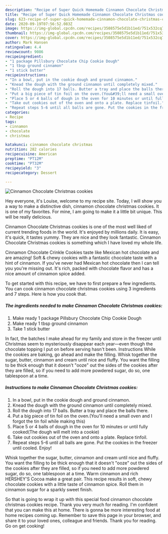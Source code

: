 ```yaml
---
description: "Recipe of Super Quick Homemade Cinnamon Chocolate Christmas cookies"
title: "Recipe of Super Quick Homemade Cinnamon Chocolate Christmas cookies"
slug: 623-recipe-of-super-quick-homemade-cinnamon-chocolate-christmas-cookies
date: 2020-09-19T07:56:52.083Z
image: https://img-global.cpcdn.com/recipes/3508575e5d1b11ed/751x532cq70/cinnamon-chocolate-christmas-cookies-recipe-main-photo.jpg
thumbnail: https://img-global.cpcdn.com/recipes/3508575e5d1b11ed/751x532cq70/cinnamon-chocolate-christmas-cookies-recipe-main-photo.jpg
cover: https://img-global.cpcdn.com/recipes/3508575e5d1b11ed/751x532cq70/cinnamon-chocolate-christmas-cookies-recipe-main-photo.jpg
author: Mark Hansen
ratingvalue: 4.4
reviewcount: 9086
recipeingredient:
- "1 package Pillsbury Chocolate Chip Cookie Dough"
- "1 tbsp ground cinnamon"
- "1 stick butter"
recipeinstructions:
- "In a bowl, put in the cookie dough and ground cinnamon."
- "Knead the dough with the ground cinnamon until completely mixed."
- "Roll the dough into 17 balls. Butter a tray and place the balls there."
- "Put a big piece of tin foil on the oven.(You&#39;ll need a small oven and I forgot the tin foil while making this)"
- "Place 5 or 4 balls of dough in the oven for 10 minutes or until fully cooked(The dough will melt into a cookie)"
- "Take out cookies out of the oven and onto a plate. Replace tinfoil."
- "Repeat steps 5-6 until all balls are gone. Put the cookies in the freezer until cooled. Enjoy!"
categories:
- Recipe
tags:
- cinnamon
- chocolate
- christmas

katakunci: cinnamon chocolate christmas 
nutrition: 282 calories
recipecuisine: American
preptime: "PT12M"
cooktime: "PT32M"
recipeyield: "3"
recipecategory: Dessert

---
```



![Cinnamon Chocolate Christmas cookies](https://img-global.cpcdn.com/recipes/3508575e5d1b11ed/751x532cq70/cinnamon-chocolate-christmas-cookies-recipe-main-photo.jpg)

Hey everyone, it's Louise, welcome to my recipe site. Today, I will show you a way to make a distinctive dish, cinnamon chocolate christmas cookies. It is one of my favorites. For mine, I am going to make it a little bit unique. This will be really delicious.

Cinnamon Chocolate Christmas cookies is one of the most well liked of current trending foods in the world. It's enjoyed by millions daily. It is easy, it's quick, it tastes yummy. They are nice and they look fantastic. Cinnamon Chocolate Christmas cookies is something which I have loved my whole life.

Cinnamon Chocolate Crinkle Cookies taste like Mexican hot chocolate and are amazing! Soft &amp; chewy cookies with a fantastic chocolate taste with a hint of cinnamon. If you&#39;ve never had Mexican hot chocolate then I can tell you you&#39;re missing out. It&#39;s rich, packed with chocolate flavor and has a nice amount of cinnamon spice added.


To get started with this recipe, we have to first prepare a few ingredients. You can cook cinnamon chocolate christmas cookies using 3 ingredients and 7 steps. Here is how you cook that.

<!--inarticleads1-->

##### The ingredients needed to make Cinnamon Chocolate Christmas cookies:

1. Make ready 1 package Pillsbury Chocolate Chip Cookie Dough
1. Make ready 1 tbsp ground cinnamon
1. Take 1 stick butter


In fact, the batches I make ahead for my family and store in the freezer until Christmas seem to mysteriously disappear each year—even though the chocolate topping I put on before serving hasn&#39;t been. Instructions While the cookies are baking, go ahead and make the filling. Whisk together the sugar, butter, cinnamon and cream until nice and fluffy. You want the filling to be thick enough that it doesn&#39;t &#34;ooze&#34; out the sides of the cookies after they are filled, so if you need to add more powdered sugar, do so, one tablespoon at a time. 

<!--inarticleads2-->

##### Instructions to make Cinnamon Chocolate Christmas cookies:

1. In a bowl, put in the cookie dough and ground cinnamon.
1. Knead the dough with the ground cinnamon until completely mixed.
1. Roll the dough into 17 balls. Butter a tray and place the balls there.
1. Put a big piece of tin foil on the oven.(You&#39;ll need a small oven and I forgot the tin foil while making this)
1. Place 5 or 4 balls of dough in the oven for 10 minutes or until fully cooked(The dough will melt into a cookie)
1. Take out cookies out of the oven and onto a plate. Replace tinfoil.
1. Repeat steps 5-6 until all balls are gone. Put the cookies in the freezer until cooled. Enjoy!


Whisk together the sugar, butter, cinnamon and cream until nice and fluffy. You want the filling to be thick enough that it doesn&#39;t &#34;ooze&#34; out the sides of the cookies after they are filled, so if you need to add more powdered sugar, do so, one tablespoon at a time. Warm cinnamon and rich HERSHEY&#39;S Cocoa make a great pair. This recipe results in soft, chewy chocolate cookies with a little taste of cinnamon spice. Roll them in cinnamon sugar for a sparkly sweet finish. 

So that is going to wrap it up with this special food cinnamon chocolate christmas cookies recipe. Thank you very much for reading. I'm confident that you can make this at home. There is gonna be more interesting food at home recipes coming up. Remember to save this page in your browser, and share it to your loved ones, colleague and friends. Thank you for reading. Go on get cooking!
